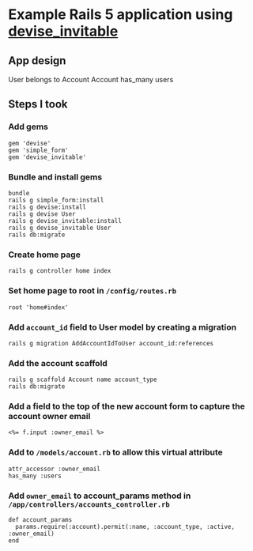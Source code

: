 # Example Rails 5 application using [devise_invitable](https://github.com/scambra/devise_invitable)

## App design

User belongs to Account
Account has_many users

## Steps I took

### Add gems
```
gem 'devise'
gem 'simple_form'
gem 'devise_invitable'
```
### Bundle and install gems
```
bundle
rails g simple_form:install
rails g devise:install
rails g devise User
rails g devise_invitable:install
rails g devise_invitable User
rails db:migrate
```
### Create home page
```
rails g controller home index
```
### Set home page to root in `/config/routes.rb`
```
root 'home#index'
```
### Add `account_id` field to User model by creating a migration
```
rails g migration AddAccountIdToUser account_id:references
```
### Add the account scaffold
```
rails g scaffold Account name account_type
rails db:migrate
```
### Add a field to the top of the new account form to capture the account owner email
```
<%= f.input :owner_email %>
```
### Add to `/models/account.rb` to allow this virtual attribute
```
attr_accessor :owner_email
has_many :users
```
### Add `owner_email` to account_params method in `/app/controllers/accounts_controller.rb`
```
def account_params
  params.require(:account).permit(:name, :account_type, :active, :owner_email)
end
```
